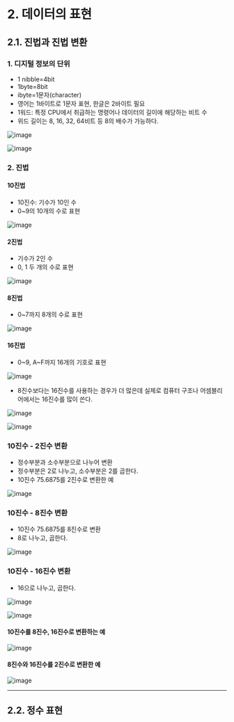 # 2. 데이터의 표현
## 2.1. 진법과 진법 변환
### 1. 디지털 정보의 단위
* 1 nibble=4bit
* 1byte=8bit
* ibyte=1문자(character)
* 영어는 1바이트로 1문자 표현, 한글은 2바이트 필요
* 1워드: 특정 CPU에서 취급하는 명령어나 데이터의 길이에 해당하는 비트 수
* 위드 길이는 8, 16, 32, 64비트 등 8의 배수가 가능하다.

![image](https://github.com/user-attachments/assets/9908a58f-606b-40fe-8fe0-9e6a2b0fe493)

![image](https://github.com/user-attachments/assets/79a5b5ec-ee27-48a1-bfe0-a07873b59a87)

### 2. 진법
#### 10진법
* 10진수: 기수가 10인 수
* 0~9의 10개의 수로 표현

![image](https://github.com/user-attachments/assets/a8b5de6c-8d94-4681-bbfb-d1052536e81d)

#### 2진법
* 기수가 2인 수
* 0, 1 두 개의 수로 표현

![image](https://github.com/user-attachments/assets/9d45d35a-c321-459e-9fba-6d9da496e131)

#### 8진법
* 0~7까지 8개의 수로 표현

![image](https://github.com/user-attachments/assets/80cd04ae-c380-4461-a835-febd4e38526a)

#### 16진법
* 0~9, A~F까지 16개의 기호로 표현

![image](https://github.com/user-attachments/assets/a8f2222a-e7de-420d-bb36-3b485189c678)



* 8진수보다는 16진수를 사용하는 경우가 더 많은데 실제로 컴퓨터 구조나 어셈블리어에서는 16진수를 많이 쓴다.

![image](https://github.com/user-attachments/assets/344d0a27-1eae-4727-b96a-246c1f1e1d7a)

![image](https://github.com/user-attachments/assets/587005ad-4ac3-4f8d-ab9d-f9a51e6f7bce)

### 10진수 - 2진수 변환
* 정수부분과 소수부분으로 나누어 변환
* 정수부분은 2로 나누고, 소수부분은 2를 곱한다.
* 10진수 75.6875를 2진수로 변환한 예

![image](https://github.com/user-attachments/assets/627d013d-777e-4100-8562-5df172990108)

### 10진수 - 8진수 변환
* 10진수 75.6875를 8진수로 변환
* 8로 나누고, 곱한다.

![image](https://github.com/user-attachments/assets/7aa0d5aa-8efd-4b0a-94a4-a8c49eea1255)

### 10진수 - 16진수 변환
* 16으로 나누고, 곱한다.

![image](https://github.com/user-attachments/assets/132e490e-a1f1-4ff6-9017-e735e0d99066)

![image](https://github.com/user-attachments/assets/7a6e1be3-3cc5-47eb-b3db-e69c8f913fb1)

#### 10진수를 8진수, 16진수로 변환하는 예

![image](https://github.com/user-attachments/assets/2a7ba578-932a-4aba-9f97-bac713cb5868)

#### 8진수와 16진수를 2진수로 변환한 예

![image](https://github.com/user-attachments/assets/6d58307f-0b5c-410f-a00b-f6a7ed3d0655)

---

## 2.2. 정수 표현
